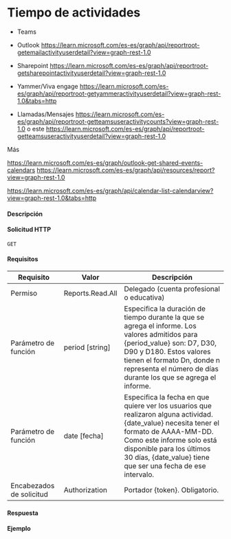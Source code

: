 # Tiempo de actividades

+ Teams
+ Outlook https://learn.microsoft.com/es-es/graph/api/reportroot-getemailactivityuserdetail?view=graph-rest-1.0

+ Sharepoint
https://learn.microsoft.com/es-es/graph/api/reportroot-getsharepointactivityuserdetail?view=graph-rest-1.0
+ Yammer/Viva engage https://learn.microsoft.com/es-es/graph/api/reportroot-getyammeractivityuserdetail?view=graph-rest-1.0&tabs=http

+ Llamadas/Mensajes https://learn.microsoft.com/es-es/graph/api/reportroot-getteamsuseractivitycounts?view=graph-rest-1.0 o este https://learn.microsoft.com/es-es/graph/api/reportroot-getteamsuseractivityuserdetail?view=graph-rest-1.0

Más


https://learn.microsoft.com/es-es/graph/outlook-get-shared-events-calendars
https://learn.microsoft.com/es-es/graph/api/resources/report?view=graph-rest-1.0

https://learn.microsoft.com/es-es/graph/api/calendar-list-calendarview?view=graph-rest-1.0&tabs=http

#### Descripción
#### Solicitud HTTP
```
GET
```
#### Requisitos

| Requisito  | Valor | Descripción |
| -----------| ----- | ----------- |
| Permiso |  Reports.Read.All | Delegado (cuenta profesional o educativa) |
| Parámetro de función  | period [string]   |  Especifica la duración de tiempo durante la que se agrega el informe. Los valores admitidos para {period_value} son: D7, D30, D90 y D180. Estos valores tienen el formato Dn, donde n representa el número de días durante los que se agrega el informe.   |
| Parámetro de función | date [fecha] | Especifica la fecha en que quiere ver los usuarios que realizaron alguna actividad. {date_value} necesita tener el formato de AAAA-MM-DD. Como este informe solo está disponible para los últimos 30 días, {date_value} tiene que ser una fecha de ese intervalo. |
| Encabezados de solicitud | Authorization | Portador {token}. Obligatorio. | 

#### Respuesta
#### Ejemplo